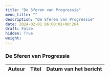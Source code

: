 ```yaml
---
title: "De Sferen van Progressie"
menu_title: ""
description: "De Sferen van Progressie"
date: 2024-02-01 06:00:01+00:284
draft: False
hidden: True
weight:
---
```

### De Sferen van Progressie

**Auteur** | **Titel** | **Datum van het bericht**
---|---|---
